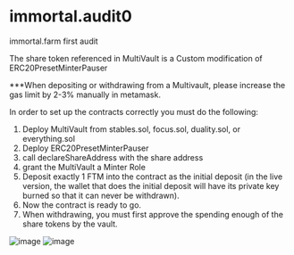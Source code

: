 # immortal.audit0
immortal.farm first audit

The share token referenced in MultiVault is a Custom modification of ERC20PresetMinterPauser

***When depositing or withdrawing from a Multivault, please increase the gas limit by 2-3% manually in metamask.

In order to set up the contracts correctly you must do the following:
1. Deploy MultiVault from stables.sol, focus.sol, duality.sol, or everything.sol
2. Deploy ERC20PresetMinterPauser
3. call declareShareAddress with the share address
4. grant the MultiVault a Minter Role
5. Deposit exactly 1 FTM into the contract as the initial deposit (in the live version, the wallet that does the initial deposit will have its private key burned so that it can never be withdrawn).
6. Now the contract is ready to go.
7. When withdrawing, you must first approve the spending enough of the share tokens by the vault.

![image](https://user-images.githubusercontent.com/92181746/137048281-48be78e1-2e33-4f74-b546-4e26494ba835.png)
![image](https://user-images.githubusercontent.com/92181746/137048321-dcd86743-d1dd-4855-9aa9-16ce82d7be0b.png)
